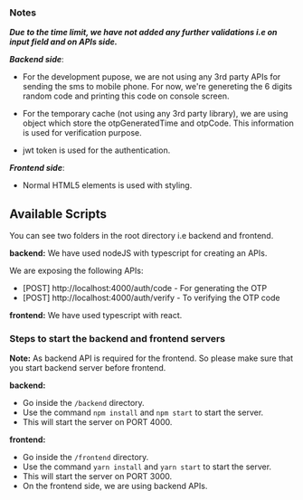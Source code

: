 ### Notes

***Due to the time limit, we have not added any further validations i.e on input field and on APIs side.***

***Backend side***:

- For the development pupose, we are not using any 3rd party APIs for sending
the sms to mobile phone. For now, we're genereting the 6 digits random code and 
printing this code on console screen.

- For the temporary cache (not using any 3rd party library), we are using object which store the otpGeneratedTime and otpCode. This information is used for verification purpose.

- jwt token is used for the authentication.

***Frontend side***:

- Normal HTML5 elements is used with styling.

## Available Scripts

You can see two folders in the root directory i.e backend and frontend.

**backend:** We have used nodeJS with typescript for creating an APIs. 

We are exposing the following APIs:
- [POST] http://localhost:4000/auth/code   - For generating the OTP
- [POST] http://localhost:4000/auth/verify - To verifying the OTP code

**frontend:** We have used typescript with react.

### Steps to start the backend and frontend servers

**Note:** As backend API is required for the frontend. So please make sure that you start backend server before frontend.

**backend:**
- Go inside the `/backend` directory.
- Use the command `npm install` and `npm start` to start the server.
- This will start the server on PORT 4000.

**frontend:**
- Go inside the `/frontend` directory.
- Use the command `yarn install` and `yarn start` to start the server.
- This will start the server on PORT 3000.
- On the frontend side, we are using backend APIs.

